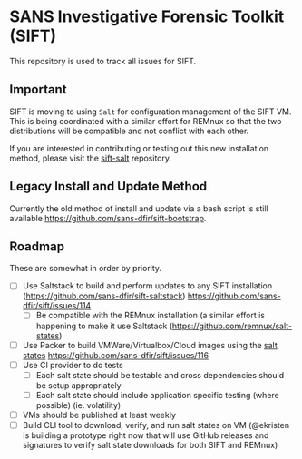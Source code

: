 # SANS Investigative Forensic Toolkit (SIFT)

This repository is used to track all issues for SIFT.

## Important 

SIFT is moving to using `Salt` for configuration management of the SIFT VM. This is being coordinated with a similar effort for REMnux so that the two distributions will be compatible and not conflict with each other.

If you are interested in contributing or testing out this new installation method, please visit the [sift-salt](https://github.com/sans-dfir/sift-saltstack) repository.

## Legacy Install and Update Method

Currently the old method of install and update via a bash script is still available https://github.com/sans-dfir/sift-bootstrap.

## Roadmap

These are somewhat in order by priority.

* [ ] Use Saltstack to build and perform updates to any SIFT installation (https://github.com/sans-dfir/sift-saltstack) https://github.com/sans-dfir/sift/issues/114
  * [ ] Be compatible with the REMnux installation (a similar effort is happening to make it use Saltstack (https://github.com/remnux/salt-states)
* [ ] Use Packer to build VMWare/Virtualbox/Cloud images using the [salt states](https://github.com/sans-dfir/sift-saltstack) https://github.com/sans-dfir/sift/issues/116
* [ ] Use CI provider to do tests
  * [ ] Each salt state should be testable and cross dependencies should be setup appropriately
  * [ ] Each salt state should include application specific testing (where possible) (ie. volatility)
* [ ] VMs should be published at least weekly
* [ ] Build CLI tool to download, verify, and run salt states on VM (@ekristen is building a prototype right now that will use GitHub releases and signatures to verify salt state downloads for both SIFT and REMnux)
